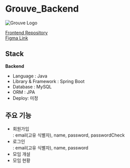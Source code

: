 # Grouve_Backend

![Grouve Logo](https://github.com/user-attachments/assets/02957aa3-dae4-43d9-95e2-d045421d4a59)


[Frontend Repository](https://github.com/AGORA-WEB-GROUVE/Grouve_Front.git) <br>
[Figma Link](https://www.figma.com/design/vxUqWYAGdnvswajPDx2vaz/%EC%95%84%EA%B3%A0%EB%9D%BC-%EC%9B%B9-2%EC%B0%A8-%EC%A0%95%EB%A6%AC?node-id=0-1&t=013ajJSpvhyGBLDs-1)

## Stack
**Backend**

- Language : Java <br>
- Library & Framework : Spring Boot<br>
- Database : MySQL <br>
- ORM : JPA<br>
- Deploy: 미정 <br>

## 주요 기능
- 회원가입<br>
  : email(고유 식별자), name, password, passwordCheck
- 로그인<br>
  : email(고유 식별자), name, password
- 모임 개설
- 모임 현황
